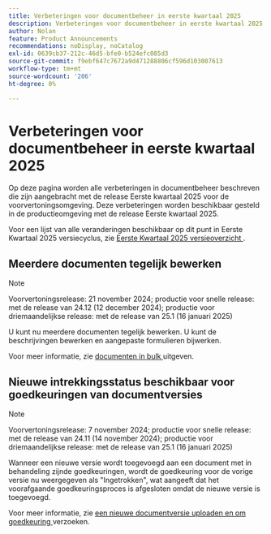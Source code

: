 ```yaml
---
title: Verbeteringen voor documentbeheer in eerste kwartaal 2025
description: Verbeteringen voor documentbeheer in eerste kwartaal 2025
author: Nolan
feature: Product Announcements
recommendations: noDisplay, noCatalog
exl-id: 0639cb37-212c-46d5-bfe0-b524efc085d3
source-git-commit: f9ebf647c7672a9d471288806cf596d103007613
workflow-type: tm+mt
source-wordcount: '206'
ht-degree: 0%

---
```


# Verbeteringen voor documentbeheer in eerste kwartaal 2025

Op deze pagina worden alle verbeteringen in documentbeheer beschreven die zijn aangebracht met de release Eerste kwartaal 2025 voor de voorvertoningsomgeving. Deze verbeteringen worden beschikbaar gesteld in de productieomgeving met de release Eerste kwartaal 2025.

Voor een lijst van alle veranderingen beschikbaar op dit punt in Eerste Kwartaal 2025 versiecyclus, zie [ Eerste Kwartaal 2025 versieoverzicht ](/help/quicksilver/product-announcements/product-releases/25-q1-release-activity/25-q1-release-overview.md).

## Meerdere documenten tegelijk bewerken

>[!NOTE]
>
>Voorvertoningsrelease: 21 november 2024; productie voor snelle release: met de release van 24.12 (12 december 2024); productie voor driemaandelijkse release: met de release van 25.1 (16 januari 2025)

U kunt nu meerdere documenten tegelijk bewerken. U kunt de beschrijvingen bewerken en aangepaste formulieren bijwerken.

Voor meer informatie, zie [ documenten in bulk ](/help/quicksilver/documents/managing-documents/bulk-edit-documents.md) uitgeven.

## Nieuwe intrekkingsstatus beschikbaar voor goedkeuringen van documentversies

>[!NOTE]
>
>Voorvertoningsrelease: 7 november 2024; productie voor snelle release: met de release van 24.11 (14 november 2024); productie voor driemaandelijkse release: met de release van 25.1 (16 januari 2025)

Wanneer een nieuwe versie wordt toegevoegd aan een document met in behandeling zijnde goedkeuringen, wordt de goedkeuring voor de vorige versie nu weergegeven als &quot;Ingetrokken&quot;, wat aangeeft dat het voorafgaande goedkeuringsproces is afgesloten omdat de nieuwe versie is toegevoegd.

Voor meer informatie, zie [ een nieuwe documentversie uploaden en om goedkeuring ](/help/quicksilver/review-and-approve-work/document-reviews-and-approvals/manage-document-approvals/upload-new-doc-version.md) verzoeken.
